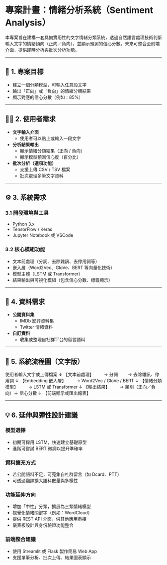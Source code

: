 # 專案計畫：情緒分析系統（Sentiment Analysis）

本專案旨在建構一套具備實用性的文字情緒分類系統，透過自然語言處理技術判斷輸入文字的情緒傾向（正向／負向），並顯示預測的信心分數。未來可整合至前端介面，提供即時分析與批次分析功能。

---

## 🎯 1. 專案目標

- 建立一個分類模型，可輸入任意段文字
- 輸出「正向」或「負向」的情緒分類結果
- 顯示對應的信心分數（例如：85%）

---

## 🧑‍💻 2. 使用者需求

- **文字輸入介面**
  - 使用者可以貼上或輸入一段文字
- **分析結果輸出**
  - 顯示情緒分類結果（正向 / 負向）
  - 顯示模型預測信心度（百分比）
- **批次分析（選項功能）**
  - 支援上傳 CSV / TSV 檔案
  - 批次處理多筆文字資料

---

## ⚙️ 3. 系統需求

### 3.1 開發環境與工具

- Python 3.x
- TensorFlow / Keras
- Jupyter Notebook 或 VSCode

### 3.2 核心模組功能

- 文本前處理（分詞、去除雜訊、去停用詞等）
- 嵌入層（Word2Vec、GloVe、BERT 等向量化技術）
- 模型主體（LSTM 或 Transformer）
- 結果輸出與可視化模組（包含信心分數、標籤顯示）

---

## 📂 4. 資料需求

- **公開資料集**
  - IMDb 影評資料集
  - Twitter 情緒資料
- **自訂資料**
  - 收集或整理自社群平台的留言語料

---

## 🔄 5. 系統流程圖（文字版）

使用者輸入文字或上傳檔案
↓
【文本前處理】
　　→ 分詞
　　→ 去除雜訊、停用詞
↓
【Embedding 嵌入層】
　　→ Word2Vec / GloVe / BERT
↓
【情緒分類模型】
　　→ LSTM 或 Transformer
↓
【輸出結果】
　　→ 類別（正向／負向）＋ 信心分數
↓
【前端顯示或匯出報表】


---

## 💡 6. 延伸與彈性設計建議

### 模型選擇
- 初期可採用 LSTM，快速建立基礎原型
- 進階可嘗試 BERT 微調以提升準確率

### 資料擴充方式
- 若公開語料不足，可蒐集自社群留言（如 Dcard、PTT）
- 可透過翻譯擴大語料數量與多樣性

### 功能延伸方向
- 增加「中性」分類，擴展為三類情緒模型
- 視覺化情緒關鍵字（例如：WordCloud）
- 提供 REST API 介面，供其他應用串接
- 儀表板設計與身份驗證功能整合

### 前端整合建議
- 使用 Streamlit 或 Flask 製作簡易 Web App
- 支援單筆分析、批次上傳、結果圖表顯示


